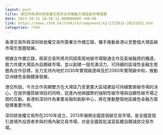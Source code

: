 ```yaml
---
layout: post
title: 港交所與深圳排放權交易所合作推動大灣區碳市場發展
date: 2023-10-31 18:58:12.000000000 +08:00
link: https://news.rthk.hk/rthk/ch/component/k2/1725833-20231031.htm
categories: rthk
---
```


香港交易所與深圳排放權交易所簽署合作備忘錄，攜手推動香港以至整個大灣區碳市場生態圈發展。

根據合作備忘錄，兩家交易所將共同探索兩地碳市場聯通合作及氣候融資的機遇，致力共建大灣區內自願碳市場，並以創建一個充滿活力、可持續的區域性金融生態圈為合作目標，全力支持內地於2030年實現碳達峰及於2060年實現碳中和，推動亞洲綠色金融健康發展。

港交所說，今次合作突顯雙方在大灣區乃至更廣大區域建設可持續繁榮碳市場的決心，在提供優質碳項目的同時，促進內地與國際的強制性碳市場與自願性碳市場之間的互動。香港和深圳作為重要金融和創新中心，將在推動整個地區綠色金融方面發揮重要作用。

深圳排放權交易所在2010年成立，2013年展開全國首個碳交易市場，是全國首個引進境外投資者參與的境內碳交易市場，亦是全國首批溫室氣體自願減排交易市場。
